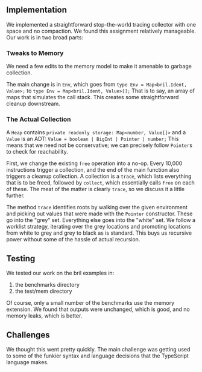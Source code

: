 
## Implementation

We implemented a straightforward stop-the-world tracing collector with one space and no compaction. We found this assignment relatively manageable. Our work is in two broad parts:

### Tweaks to Memory

We need a few edits to the memory model to make it amenable to garbage collection. 

The main change is in `Env`, which goes from
`type Env = Map<bril.Ident, Value>;`
to
`type Env = Map<bril.Ident, Value>[];`
That is to say, an array of maps that simulates the call stack.
This creates some straightforward cleanup downstream.

### The Actual Collection

A `Heap` contains
`private readonly storage: Map<number, Value[]>`
and a `Value` is an ADT:
`Value = boolean | BigInt | Pointer | number;`
This means that we need not be conservative; we can precisely follow `Pointer`s to check for reachability. 

First, we change the existing `free` operation into a no-op. Every 10,000 instructions trigger a collection, and the end of the main function also triggers a cleanup collection. A collection is a `trace`, which lists everything that is to be freed, followed by `collect`, which essentially calls `free` on each of these. The meat of the matter is clearly `trace`, so we discuss it a little further.

The method `trace` identifies roots by walking over the given environment and picking out values that were made with the `Pointer` constructor. These go into the "grey" set. Everything else goes into the "white" set. We follow a worklist strategy, iterating over the grey locations and promoting locations from white to grey and grey to black as is standard. This buys us recursive power without some of the hassle of actual recursion.

## Testing

We tested our work on the bril examples in:
1. the benchmarks directory
2. the test/mem directory

Of course, only a small number of the benchmarks use the memory extension. We found that outputs were unchanged, which is good, and no memory leaks, which is better.

## Challenges

We thought this went pretty quickly. The main challenge was getting used to some of the funkier syntax and language decisions that the TypeScript language makes.